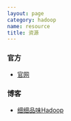 ```yaml
---
layout: page
category: hadoop
name: resource
title: 资源
---
```


### 官方
* [官网](http://hadoop.apache.org)

### 博客
* [细细品味Hadoop](http://www.cnblogs.com/xia520pi/category/346943.html)
